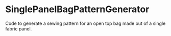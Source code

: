 # SinglePanelBagPatternGenerator
Code to generate a sewing pattern for an open top bag made out of a single fabric panel. 
